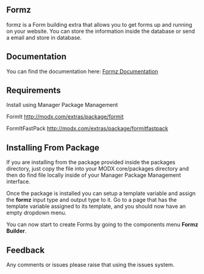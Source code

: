 ## Formz

formz is a Form building extra that allows you to get forms up and running on your website.
You can store the information inside the database or send a email and store in database.


## Documentation

You can find the documentation here: [Formz Documentation][formzdocs]

## Requirements

Install using Manager Package Management

FormIt <http://modx.com/extras/package/formit>

FormItFastPack <http://modx.com/extras/package/formitfastpack>

## Installing From Package

If you are installing from the package provided inside the packages directory, just copy the file into your
MODX core/packages directory and then do find file locally inside of your Manager Package Management interface.

Once the package is installed you can setup a template variable and assign the __formz__ input type and output type to it.
Go to a page that has the template variable assigned to its template, and you should now have an empty dropdown menu.

You can now start to create Forms by going to the components menu __Formz Builder__.

## Feedback
Any comments or issues please raise that using the issues system.

[formzdocs]: http://jako.github.io/formz/